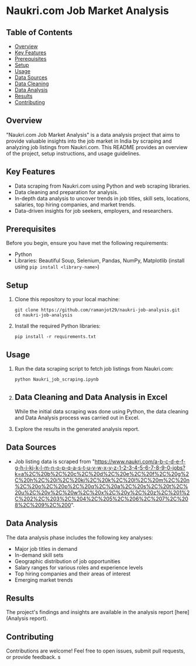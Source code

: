 # Naukri.com Job Market Analysis

## Table of Contents
- [Overview](#overview)
- [Key Features](#key-features)
- [Prerequisites](#prerequisites)
- [Setup](#setup)
- [Usage](#usage)
- [Data Sources](#data-sources)
- [Data Cleaning](#data-cleaning)
- [Data Analysis](#data-analysis)
- [Results](#results)
- [Contributing](#contributing)


## Overview
"Naukri.com Job Market Analysis" is a data analysis project that aims to provide valuable insights into the job market in India by scraping and analyzing job listings from Naukri.com. This README provides an overview of the project, setup instructions, and usage guidelines.

## Key Features
- Data scraping from Naukri.com using Python and web scraping libraries.
- Data cleaning and preparation for analysis.
- In-depth data analysis to uncover trends in job titles, skill sets, locations, salaries, top hiring companies, and market trends.
- Data-driven insights for job seekers, employers, and researchers.

## Prerequisites
Before you begin, ensure you have met the following requirements:
- Python 
- Libraries: Beautiful Soup, Selenium, Pandas, NumPy, Matplotlib (install using `pip install <library-name>`)

## Setup
1. Clone this repository to your local machine:
   ```shell
   git clone https://github.com/ramanjot29/naukri-job-analysis.git
   cd naukri-job-analysis
   ```

2. Install the required Python libraries:
   ```shell
   pip install -r requirements.txt
   ```

## Usage
1. Run the data scraping script to fetch job listings from Naukri.com:
   ```shell
   python Naukri_job_scraping.ipynb
   ```

2. ## Data Cleaning and  Data Analysis  in Excel
   While the initial data scraping was done using Python, the data cleaning and Data Analysis process was carried out in Excel.

3. Explore the results in the generated analysis report.

## Data Sources
- Job listing data is scraped from "https://www.naukri.com/a-b-c-d-e-f-g-h-i-kj-k-l-m-n-o-p-q-a-s-t-u-v-w-x-y-z-1-2-3-4-5-6-7-8-9-0-jobs?k=a%2C%20b%2C%20c%2C%20d%2C%20e%2C%20f%2C%20g%2C%20h%2C%20i%2C%20kj%2C%20k%2C%20l%2C%20m%2C%20n%2C%20o%2C%20p%2C%20q%2C%20a%2C%20s%2C%20t%2C%20u%2C%20v%2C%20w%2C%20x%2C%20y%2C%20z%2C%201%2C%202%2C%203%2C%204%2C%205%2C%206%2C%207%2C%208%2C%209%2C%200".

## Data Analysis
The data analysis phase includes the following key analyses:
- Major job titles in demand
- In-demand skill sets
- Geographic distribution of job opportunities
- Salary ranges for various roles and experience levels
- Top hiring companies and their areas of interest
- Emerging market trends

## Results
The project's findings and insights are available in the analysis report [here](Analysis report).

## Contributing
Contributions are welcome! Feel free to open issues, submit pull requests, or provide feedback.
s